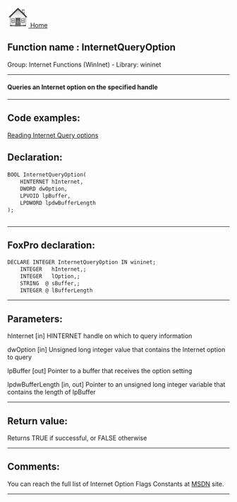 [<img src="../../images/home.png"> Home ](https://github.com/VFPX/Win32API)  

## Function name : InternetQueryOption
Group: Internet Functions (WinInet) - Library: wininet    
***  


#### Queries an Internet option on the specified handle
***  


## Code examples:
[Reading Internet Query options](../../samples/sample_060.md)  

## Declaration:
```foxpro  
BOOL InternetQueryOption(
    HINTERNET hInternet,
    DWORD dwOption,
    LPVOID lpBuffer,
    LPDWORD lpdwBufferLength
);
  
```  
***  


## FoxPro declaration:
```foxpro  
DECLARE INTEGER InternetQueryOption IN wininet;
	INTEGER   hInternet,;
	INTEGER   lOption,;
	STRING  @ sBuffer,;
	INTEGER @ lBufferLength  
```  
***  


## Parameters:
hInternet
[in] HINTERNET handle on which to query information

dwOption
[in] Unsigned long integer value that contains the Internet option to query

lpBuffer
[out] Pointer to a buffer that receives the option setting

lpdwBufferLength
[in, out] Pointer to an unsigned long integer variable that contains the length of lpBuffer  
***  


## Return value:
Returns TRUE if successful, or FALSE otherwise  
***  


## Comments:
You can reach the full list of Internet Option Flags Constants at <a href="http://msdn.microsoft.com/library/default.asp?url=/workshop/networking/wininet/reference/constants/flags.asp">MSDN</a> site.  
  
***  

